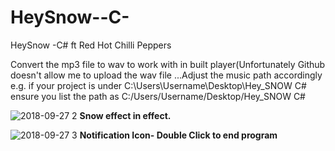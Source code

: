 # HeySnow--C-
HeySnow -C# ft Red Hot Chilli Peppers

Convert the mp3 file to wav to work with in built player(Unfortunately Github doesn't allow me to upload the wav file
...Adjust the music path accordingly e.g. if your project is under C:\Users\Username\Desktop\Hey_SNOW C# ensure you list the path as C:/Users/Username/Desktop/Hey_SNOW C#

![2018-09-27 2](https://user-images.githubusercontent.com/9138347/46178468-e234a880-c2ae-11e8-8283-11ce52040b62.png)
**Snow effect in effect.**

![2018-09-27 3](https://user-images.githubusercontent.com/9138347/46178469-e234a880-c2ae-11e8-901d-93973c98ba0c.png)
**Notification Icon- Double Click to end program**
